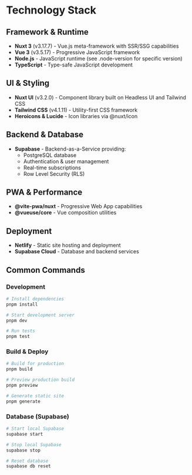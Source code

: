 # Technology Stack

## Framework & Runtime
- **Nuxt 3** (v3.17.7) - Vue.js meta-framework with SSR/SSG capabilities
- **Vue 3** (v3.5.17) - Progressive JavaScript framework
- **Node.js** - JavaScript runtime (see .node-version for specific version)
- **TypeScript** - Type-safe JavaScript development

## UI & Styling
- **Nuxt UI** (v3.2.0) - Component library built on Headless UI and Tailwind CSS
- **Tailwind CSS** (v4.1.11) - Utility-first CSS framework
- **Heroicons & Lucide** - Icon libraries via @nuxt/icon

## Backend & Database
- **Supabase** - Backend-as-a-Service providing:
  - PostgreSQL database
  - Authentication & user management
  - Real-time subscriptions
  - Row Level Security (RLS)

## PWA & Performance
- **@vite-pwa/nuxt** - Progressive Web App capabilities
- **@vueuse/core** - Vue composition utilities

## Deployment
- **Netlify** - Static site hosting and deployment
- **Supabase Cloud** - Database and backend services

## Common Commands

### Development
```bash
# Install dependencies
pnpm install

# Start development server
pnpm dev

# Run tests
pnpm test
```

### Build & Deploy
```bash
# Build for production
pnpm build

# Preview production build
pnpm preview

# Generate static site
pnpm generate
```

### Database (Supabase)
```bash
# Start local Supabase
supabase start

# Stop local Supabase
supabase stop

# Reset database
supabase db reset
```